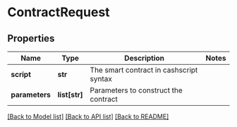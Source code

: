 # ContractRequest

## Properties
Name | Type | Description | Notes
------------ | ------------- | ------------- | -------------
**script** | **str** | The smart contract in cashscript syntax  | 
**parameters** | **list[str]** | Parameters to construct the contract | 

[[Back to Model list]](../README.md#documentation-for-models) [[Back to API list]](../README.md#documentation-for-api-endpoints) [[Back to README]](../README.md)


